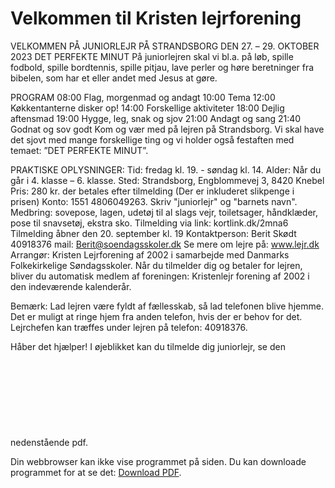 # Velkommen til Kristen lejrforening
VELKOMMEN PÅ JUNIORLEJR PÅ STRANDSBORG
DEN 27. – 29. OKTOBER 2023
DET PERFEKTE MINUT
På juniorlejren skal vi bl.a. på løb, spille fodbold, spille bordtennis, spille pitjau, lave perler og høre beretninger fra bibelen, som har et eller andet med Jesus at gøre.

PROGRAM
08:00 Flag, morgenmad og andagt
10:00 Tema
12:00 Køkkentanterne disker op!
14:00 Forskellige aktiviteter
18:00 Dejlig aftensmad
19:00 Hygge, leg, snak og sjov
21:00 Andagt og sang
21:40 Godnat og sov godt
Kom og vær med på lejren på Strandsborg. Vi skal have det sjovt med mange forskellige ting og vi holder også festaften med temaet: ”DET PERFEKTE MINUT”.

PRAKTISKE OPLYSNINGER:
Tid: fredag kl. 19. - søndag kl. 14.
Alder: Når du går i 4. klasse – 6. klasse.
Sted: Strandsborg, Engblommevej 3, 8420 Knebel
Pris: 280 kr. der betales efter tilmelding (Der er inkluderet slikpenge i prisen)
Konto: 1551 4806049263. Skriv "juniorlejr" og "barnets navn".
Medbring: sovepose, lagen, udetøj til al slags vejr, toiletsager, håndklæder, pose til snavsetøj, ekstra sko.
Tilmelding via link: kortlink.dk/2mna6 Tilmelding åbner den 20. september kl. 19
Kontaktperson: Berit Skødt 40918376 mail: Berit@soendagsskoler.dk
Se mere om lejre på: www.lejr.dk
Arrangør:
Kristen Lejrforening af 2002 i samarbejde med Danmarks Folkekirkelige Søndagsskoler. Når du tilmelder dig og betaler for lejren, bliver du automatisk medlem af foreningen: Kristenlejr forening af 2002 i den indeværende kalenderår.

Bemærk: Lad lejren være fyldt af fællesskab, så lad telefonen blive hjemme. Det er muligt at ringe hjem fra anden telefon, hvis der er behov for det. Lejrchefen kan træffes under lejren på telefon: 40918376.

Håber det hjælper!
I øjeblikket kan du tilmelde dig juniorlejr, se den nedenstående pdf.
<object data="https://lejr.dk/Juniorlejr okt 2023.pdf" type="application/pdf" width="700px" height="700px">
    <embed src="https://lejr.dk/Juniorlejr okt 2023.pdf">
        <p>Din webbrowser kan ikke vise programmet på siden. Du kan downloade programmet for at se det: <a href="https://lejr.dk/Juniorlejr okt 2023.pdf">Download PDF</a>.</p>
    </embed>
</object>
